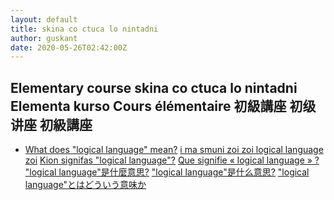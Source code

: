 ```yaml
---
layout: default
title: skina co ctuca lo nintadni
author: guskant
date: 2020-05-26T02:42:00Z
---
```

## <span lang="en">Elementary course</span> <span lang="jbo">skina co ctuca lo nintadni</span> <span lang="epo">Elementa kurso</span> <span lang="fr">Cours élémentaire</span> <span lang="zh-Hant">初級講座</span> <span lang="zh-Hans">初级讲座</span> <span lang="ja">初級講座</span>

- <span lang="en">[What does "logical language" mean?](logical.html)</span> <!--
--><span lang="jbo">[i ma smuni zoi zoi logical language zoi](logical.html)</span> <!--
--><span lang="epo">[Kion signifas "logical language"?](logical.html)</span> <!--
--><span lang="fr">[Que signifie « logical language » ?](logical.html)</span> <!--
--><span lang="zh-Hant">["logical language"是什麼意思?](logical.html)</span> <!--
--><span lang="zh-Hans">["logical language"是什么意思?](logical.html)</span> <!--
--><span lang="ja">["logical language"とはどういう意味か](logical.html)</span>

